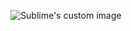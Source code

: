 <p align="center">
  <img src="https://user-images.githubusercontent.com/60669304/107406983-22142780-6b1a-11eb-8c89-4132aae99504.PNG" alt="Sublime's custom image"/>
</p>

